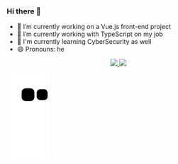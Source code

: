 ### Hi there 👋

- 🔭 I’m currently working on a Vue.js front-end project
- 🌱 I’m currently working with TypeScript on my job
- 🤖 I'm currently learning CyberSecurity as well
- 😄 Pronouns: he

<div align="center">
  <a href="https://github.com/SoderJuliano">
  <img height="180em" src="https://github-readme-stats.vercel.app/api?username=SoderJuliano&show_icons=true&theme=dracula&include_all_commits=true&count_private=true"/>
  <img height="180em" src="https://github-readme-stats.vercel.app/api/top-langs/?username=SoderJuliano&layout=compact&langs_count=7&theme=dracula"/>
</div>

![Snake animation](https://github.com/rafaballerini/rafaballerini/blob/output/github-contribution-grid-snake.svg)